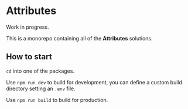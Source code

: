 # Attributes

Work in progress.

This is a monorepo containing all of the **Attributes** solutions.

## How to start

`cd` into one of the packages.

Use `npm run dev` to build for development, you can define a custom build directory setting an `.env` file.

Use `npm run build` to build for production.
